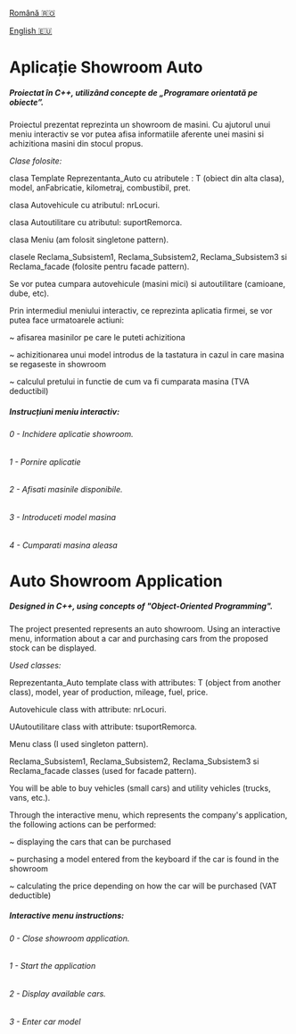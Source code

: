 [Română :romania:](#aplicație-showroom-auto)

[English :eu:](#auto-showroom-application)

# Aplicație Showroom Auto

##### Proiectat în C++, utilizând concepte de „Programare orientată pe obiecte”.

Proiectul prezentat reprezinta un showroom de masini. Cu ajutorul unui meniu interactiv se vor putea afisa informatiile aferente unei masini si achizitiona masini din stocul propus.

*Clase folosite:*

clasa Template Reprezentanta_Auto cu atributele : T (obiect din alta clasa), model, anFabricatie, kilometraj, combustibil, pret.

clasa Autovehicule cu atributul: nrLocuri.

clasa Autoutilitare cu atributul: suportRemorca.

clasa Meniu (am folosit singletone pattern).

clasele Reclama_Subsistem1, Reclama_Subsistem2, Reclama_Subsistem3 si Reclama_facade (folosite pentru facade pattern).

Se vor putea cumpara autovehicule (masini mici) si autoutilitare (camioane, dube, etc).

Prin intermediul meniului interactiv, ce reprezinta aplicatia firmei, se vor putea face urmatoarele actiuni:

~ afisarea masinilor pe care le puteti achizitiona

~ achizitionarea unui model introdus de la tastatura in cazul in care masina se regaseste in showroom
     
~ calculul pretului in functie de cum va fi cumparata masina (TVA deductibil)

##### Instrucțiuni meniu interactiv:

###### 0 - Inchidere aplicatie showroom.
###### 1 - Pornire aplicatie
###### 2 - Afisati masinile disponibile.
###### 3 - Introduceti model masina
###### 4 - Cumparati masina aleasa


# Auto Showroom Application

##### Designed in C++, using concepts of "Object-Oriented Programming".

The project presented represents an auto showroom. Using an interactive menu, information about a car and purchasing cars from the proposed stock can be displayed.

*Used classes:*

Reprezentanta_Auto template class with attributes: T (object from another class), model, year of production, mileage, fuel, price.

Autovehicule class with attribute: nrLocuri.

UAutoutilitare class with attribute: tsuportRemorca.

Menu class (I used singleton pattern).

Reclama_Subsistem1, Reclama_Subsistem2, Reclama_Subsistem3 si Reclama_facade classes (used for facade pattern).

You will be able to buy vehicles (small cars) and utility vehicles (trucks, vans, etc.).

Through the interactive menu, which represents the company's application, the following actions can be performed:

~ displaying the cars that can be purchased

~ purchasing a model entered from the keyboard if the car is found in the showroom

~ calculating the price depending on how the car will be purchased (VAT deductible)

##### Interactive menu instructions:

###### 0 - Close showroom application.
###### 1 - Start the application
###### 2 - Display available cars.
###### 3 - Enter car model

